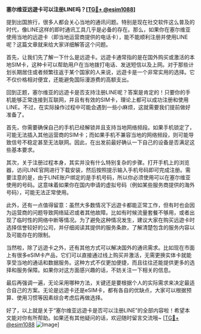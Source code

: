 **塞尔维亚远遊卡可以注册LINE吗？[[TG💪+ @esim1088](https://t.me/s/esim1088)]**

提到出国旅行，很多人都会关心当地的通讯问题。特别是现在社交软件这么普及的时代，像LINE这样的即时通讯工具几乎是必备的存在。那么，如果你在塞尔维亚使用当地的远遊卡（即当地运营商提供的电话卡），能不能顺利注册并使用LINE呢？这篇文章就来给大家详细解答这个问题。

首先，让我们先了解一下什么是远遊卡。远遊卡通常指的是在国外购买或激活的本地SIM卡，这种卡可以帮助用户在当地拨打电话、发送短信以及上网。对于那些计划长期居住或者频繁往返于某个国家的人来说，远遊卡是一个非常实用的选择。它不仅价格相对便宜，还能避免国际漫游费的高额支出。

回到正题，塞尔维亚的远遊卡是否支持注册LINE呢？答案是肯定的！只要你的手机能够正常连接到互联网，并且有有效的SIM卡，理论上都可以成功注册和使用LINE。不过，在实际操作过程中可能会遇到一些小麻烦，这就需要我们提前做好准备了。

首先，你需要确保自己的手机已经解锁并且支持当地网络频段。如果手机锁定了，可能无法插入其他运营商的SIM卡；而如果手机不兼容当地的网络频段，则可能导致信号不稳定甚至无法联网。因此，在出发前最好确认一下自己的设备是否满足这些基本要求。

其次，关于注册过程本身，其实并没有什么特别复杂的步骤。打开手机上的浏览器，访问LINE官网进行下载安装，然后按照提示输入手机号码即可完成注册。需要注意的是，由于LINE账户绑定的是手机号码，所以你必须使用可以在塞尔维亚使用的号码。这意味着如果你在国内申请的虚拟号码（例如某些服务商提供的海外号码），可能无法正常使用。

此外，还有一点值得留意：虽然大多数情况下远遊卡都能正常工作，但有时也会因为运营商的问题导致网络延迟或者其他故障。比如有时候流量套餐不够用，或者出现了临时性的网络中断等情况。为了避免这种情况发生，建议大家在购买远遊卡时选择信誉较好的公司，并仔细阅读其提供的服务条款，了解清楚包含的服务内容以及可能存在的限制。

当然啦，除了远遊卡之外，还有其他方式可以解决国外的通讯需求。比如现在市面上有很多eSIM卡产品，它们可以直接通过线上购买并激活，无需更换实体卡就能享受当地的通话和数据服务。这种方式不仅更加便捷，而且往往还能提供更多的选择和服务保障。如果你对这方面感兴趣的话，不妨关注一下相关的信息。

最后再强调一遍，无论采用哪种方法，关键还是要根据个人的实际需求来决定最适合自己的方案。无论是远遊卡还是eSIM卡，都有各自的优缺点，大家可以根据预算、使用习惯等因素综合考虑后再做选择。

好了，以上就是关于“塞尔维亚远遊卡是否可以注册LINE”的全部内容啦！希望本文能对你有所帮助。如果还有其他疑问的话，欢迎随时留言交流哦~ [[TG💪+ @esim1088](https://t.me/s/esim1088) ![Image](https://i.postimg.cc/4NQfJmqS/Snipaste-2025-05-13-00-14-12.png)]